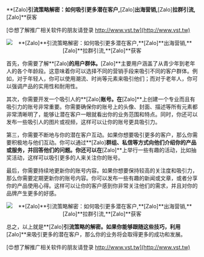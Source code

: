 **[Zalo]**引流策略解密：如何吸引更多潜在客户,**[Zalo]**出海营销,**[Zalo]**拉群引流,**[Zalo]**获客

[😍想了解推广相关软件的朋友请登录 http://www.vst.tw](http://www.vst.tw)

 <center><img src="https://vst.tw/MP4/tuiguang/png/5.png" alt="**[Zalo]**引流策略解密：如何吸引更多潜在客户,**[Zalo]**出海营销,**[Zalo]**拉群引流,**[Zalo]**获客"></center>

首先，你需要了解**[Zalo]**的用户群体。**[Zalo]**主要用户涵盖了从青少年到老年人的各个年龄段。这意味着你可以选择不同的营销手段来吸引不同的客户群体。例如，对于年轻人，你可以使用潮流、时尚等元素来吸引他们；而对于老年人，你可以强调产品的实用性和耐用性。

其次，你需要开发一个吸引人的**[Zalo]**账号。在**[Zalo]**上创建一个专业而且有吸引力的账号非常重要。你需要确保你的账号上的头像、封面、描述等所有元素都非常清晰明了，能够让潜在客户一眼就看出你的业务范围和特点。同时，你还可以发布一些吸引人的图片或视频，这样可以让你的账号更具吸引力。

第三，你需要不断地与你的潜在客户互动。如果你想要吸引更多的客户，那么你需要积极地与他们互动。你可以通过**[Zalo]**群组、私信等方式向他们介绍你的产品或服务，并回答他们的问题。你还可以在**[Zalo]**上举行一些有趣的活动，比如抽奖活动，这样可以吸引更多的人来关注你的账号。

最后，你需要持续地更新你的账号内容。如果你想要保持较高的关注度和吸引力，那么你需要定期更新你的账号内容。你可以发布一些有趣的新闻或文章，或者分享你的产品使用心得。这样可以让你的客户感到你非常关注他们的需求，并且对你的品牌产生更多的好感。

 <center><img src="https://vst.tw/MP4/tuiguang/png/4.png" alt="**[Zalo]**引流策略解密：如何吸引更多潜在客户,**[Zalo]**出海营销,**[Zalo]**拉群引流,**[Zalo]**获客"></center>

总之，以上就是**[Zalo]**引流策略的解密。如果你能够跟随这些技巧，利用**[Zalo]**来吸引更多的潜在客户，那么你的业务将会取得更多的成功和发展。

[😍想了解推广相关软件的朋友请登录 http://www.vst.tw](http://www.vst.tw)



